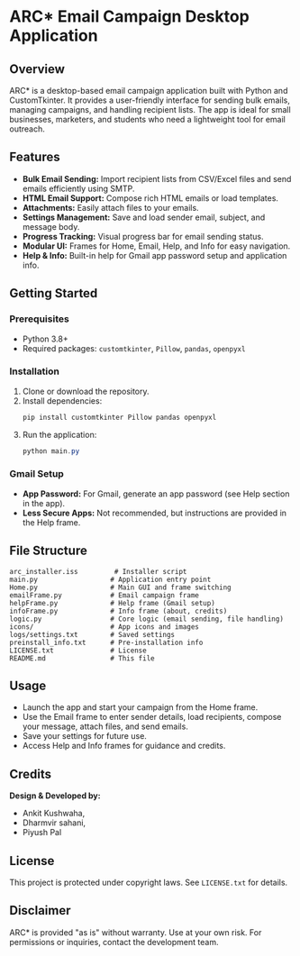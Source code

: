 # ARC* Email Campaign Desktop Application

## Overview
ARC* is a desktop-based email campaign application built with Python and CustomTkinter. It provides a user-friendly interface for sending bulk emails, managing campaigns, and handling recipient lists. The app is ideal for small businesses, marketers, and students who need a lightweight tool for email outreach.

## Features
- **Bulk Email Sending:** Import recipient lists from CSV/Excel files and send emails efficiently using SMTP.
- **HTML Email Support:** Compose rich HTML emails or load templates.
- **Attachments:** Easily attach files to your emails.
- **Settings Management:** Save and load sender email, subject, and message body.
- **Progress Tracking:** Visual progress bar for email sending status.
- **Modular UI:** Frames for Home, Email, Help, and Info for easy navigation.
- **Help & Info:** Built-in help for Gmail app password setup and application info.

## Getting Started
### Prerequisites
- Python 3.8+
- Required packages: `customtkinter`, `Pillow`, `pandas`, `openpyxl`

### Installation
1. Clone or download the repository.
2. Install dependencies:
	```powershell
	pip install customtkinter Pillow pandas openpyxl
	```
3. Run the application:
	```powershell
	python main.py
	```

### Gmail Setup
- **App Password:** For Gmail, generate an app password (see Help section in the app).
- **Less Secure Apps:** Not recommended, but instructions are provided in the Help frame.

## File Structure
```
arc_installer.iss         # Installer script
main.py                  # Application entry point
Home.py                  # Main GUI and frame switching
emailFrame.py            # Email campaign frame
helpFrame.py             # Help frame (Gmail setup)
infoFrame.py             # Info frame (about, credits)
logic.py                 # Core logic (email sending, file handling)
icons/                   # App icons and images
logs/settings.txt        # Saved settings
preinstall_info.txt      # Pre-installation info
LICENSE.txt              # License
README.md                # This file
```

## Usage
- Launch the app and start your campaign from the Home frame.
- Use the Email frame to enter sender details, load recipients, compose your message, attach files, and send emails.
- Save your settings for future use.
- Access Help and Info frames for guidance and credits.

## Credits
 **Design & Developed by:**
-  Ankit Kushwaha,
-  Dharmvir sahani,
-  Piyush Pal

## License
This project is protected under copyright laws. See `LICENSE.txt` for details.

## Disclaimer
ARC* is provided "as is" without warranty. Use at your own risk. For permissions or inquiries, contact the development team.

